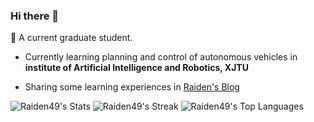 ### Hi there 👋

<!--
**Raiden49/Raiden49** is a ✨ _special_ ✨ repository because its `README.md` (this file) appears on your GitHub profile.

Here are some ideas to get you started:

- 🔭 I’m currently working on ...
- 🌱 I’m currently learning ...
- 👯 I’m looking to collaborate on ...
- 🤔 I’m looking for help with ...
- 💬 Ask me about ...
- 📫 How to reach me: ...
- 😄 Pronouns: ...
- ⚡ Fun fact: ...
-->

🌱 A current graduate student.

- Currently learning planning and control of autonomous vehicles in **institute of Artificial Intelligence and Robotics, XJTU**

- Sharing some learning experiences in [Raiden's Blog](https://www.zhihu.com/people/scarf-44)

![Raiden49's Stats](https://github-readme-stats.vercel.app/api?username=Raiden49&theme=flag-india&show_icons=true&hide_border=true&count_private=true)
![Raiden49's Streak](https://github-readme-streak-stats.herokuapp.com/?user=Raiden49&theme=flag-india&hide_border=true)
![Raiden49's Top Languages](https://github-readme-stats.vercel.app/api/top-langs/?username=Raiden49&theme=flag-india&show_icons=true&hide_border=true&layout=compact)


